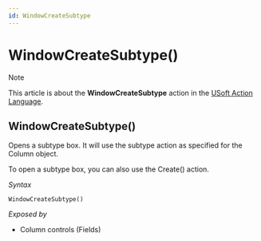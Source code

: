 ```yaml
---
id: WindowCreateSubtype
---
```


# WindowCreateSubtype()



> [!NOTE]
> This article is about the **WindowCreateSubtype** action in the [USoft Action Language](/docs/Task_flow/Action_Language_reference/USoft_Action_Language.md).

## **WindowCreateSubtype()**

Opens a subtype box. It will use the subtype action as specified for the Column object.

To open a subtype box, you can also use the Create() action.

*Syntax*

```
WindowCreateSubtype()
```

*Exposed by*

- Column controls (Fields)